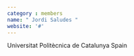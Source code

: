 ```yaml
---
category : members
name: " Jordi Saludes " 
website: '#'
---
```

Universitat Politècnica de Catalunya
Spain

